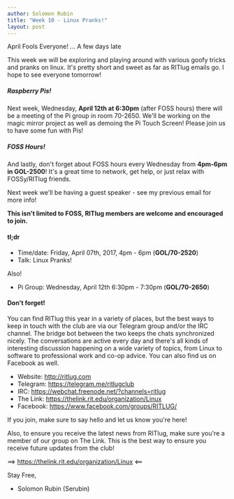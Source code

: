 ```yaml
---
author: Solomon Rubin
title: "Week 10 - Linux Pranks!"
layout: post
---
```


April Fools Everyone! ... A few days late

This week we will be exploring and playing around with various goofy tricks and pranks on linux. 
It's pretty short and sweet as far as RITlug emails go. I hope to see everyone tomorrow!



##### Raspberry Pis!
Next week, Wednesday, **April 12th at 6:30pm** (after FOSS hours) there will be a meeting of the Pi group in room 70-2650. We'll be working on the magic mirror project as well as demoing the Pi Touch Screen! Please join us to have some fun with Pis!


##### FOSS Hours!
And lastly, don't forget about FOSS hours every Wednesday from **4pm-6pm in GOL-2500**! It's a great time to network, get help, or just relax with FOSSy/RITlug friends.

Next week we'll be having a guest speaker - see my previous email for more info!

**This isn't limited to FOSS, RITlug members are welcome and encouraged to join.**


#### tl;dr 

* Time/date: Friday, April 07th, 2017, 4pm - 6pm (**GOL/70-2520**)
* Talk:      Linux Pranks!

Also!

* Pi Group: Wednesday, April 12th 6:30pm - 7:30pm (**GOL/70-2650**)



#### Don't forget! 

You can find RITlug this year in a variety of places, but the best ways to keep in touch with the club are via our Telegram group and/or the IRC channel. The bridge bot between the two keeps the chats synchronized nicely. The conversations are active every day and there's all kinds of interesting discussion happening on a wide variety of topics, from Linux to software to professional work and co-op advice. You can also find us on Facebook as well.

* Website:  http://ritlug.com
* Telegram: https://telegram.me/ritlugclub
* IRC:      https://webchat.freenode.net/?channels=ritlug
* The Link: https://thelink.rit.edu/organization/Linux
* Facebook: https://www.facebook.com/groups/RITLUG/

If you join, make sure to say hello and let us know you're here!

Also, to ensure you receive the latest news from RITlug, make sure you're a member of our group on The Link. This is the best way to ensure you receive future updates from the club!

==> https://thelink.rit.edu/organization/Linux <==


Stay Free,

- Solomon Rubin (Serubin)
